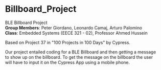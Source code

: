 # Billboard_Project

BLE Billboard Project<br>
<b>Group Members</b>: Peter Giordano, Leonardo Camaj, Arturo Palomino<br>
<b>Class</b>: Embedded Systems (EECE 321 - 02), Professor Ahmed Hussein

Based on Project 37 in "100 Projects in 100 Days" by Cypress.

<p>Our project entailed coding for a BLE Billboard and then getting a message to show up on the billboard. To get the message on the billboard the user will have to input it on the Cypress App using a mobile phone.</p>
